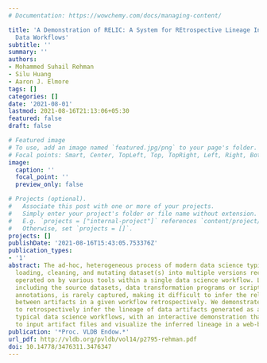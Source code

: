 ```yaml
---
# Documentation: https://wowchemy.com/docs/managing-content/

title: 'A Demonstration of RELIC: A System for REtrospective Lineage InferenCe of
  Data Workflows'
subtitle: ''
summary: ''
authors:
- Mohammed Suhail Rehman
- Silu Huang
- Aaron J. Elmore
tags: []
categories: []
date: '2021-08-01'
lastmod: 2021-08-16T21:13:06+05:30
featured: false
draft: false

# Featured image
# To use, add an image named `featured.jpg/png` to your page's folder.
# Focal points: Smart, Center, TopLeft, Top, TopRight, Left, Right, BottomLeft, Bottom, BottomRight.
image:
  caption: ''
  focal_point: ''
  preview_only: false

# Projects (optional).
#   Associate this post with one or more of your projects.
#   Simply enter your project's folder or file name without extension.
#   E.g. `projects = ["internal-project"]` references `content/project/deep-learning/index.md`.
#   Otherwise, set `projects = []`.
projects: []
publishDate: '2021-08-16T15:43:05.753376Z'
publication_types:
- '1'
abstract: The ad-hoc, heterogeneous process of modern data science typically involves
  loading, cleaning, and mutating dataset(s) into multiple versions recorded as artifacts
  operated on by various tools within a single data science workflow. Lineage information,
  including the source datasets, data transformation programs or scripts, or manual
  annotations, is rarely captured, making it difficult to infer the relationships
  between artifacts in a given workflow retrospectively. We demonstrate RELIC, a tool
  to retrospectively infer the lineage of data artifacts generated as a result of
  typical data science workflows, with an interactive demonstration that allows users
  to input artifact files and visualize the inferred lineage in a web-based setting.
publication: '*Proc. VLDB Endow.*'
url_pdf: http://vldb.org/pvldb/vol14/p2795-rehman.pdf
doi: 10.14778/3476311.3476347
---
```

